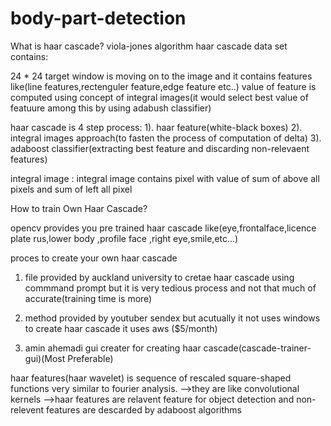 # body-part-detection

What is haar cascade?
  viola-jones algorithm
haar cascade data set contains:

24 * 24 target window is moving on to the image and it contains features like(line features,rectenguler feature,edge feature etc..)
value of feature is computed using concept of integral images(it would select best value of featuure among this by using adabush classifier)

haar cascade is 4 step process:
1). haar feature(white-black boxes)
2). integral images approach(to fasten the process of computation of delta)
3). adaboost classifier(extracting best feature and discarding non-relevaent features)

integral image :
integral image contains pixel with value of sum of above all pixels and sum of left all pixel

How to train Own Haar Cascade?

opencv provides you pre trained haar cascade like(eye,frontalface,licence plate rus,lower body
,profile face ,right eye,smile,etc...)


proces to create your own haar cascade 
1) file provided by auckland university to cretae haar cascade using commmand prompt
but it is very tedious process and not that much of accurate(training time is more)

2) method provided by youtuber sendex  but acutually it not uses windows to create haar
cascade it uses aws ($5/month)

3) amin ahemadi gui creater for creating haar cascade(cascade-trainer-gui)(Most Preferable)

haar features(haar wavelet) is sequence of rescaled square-shaped functions very similar to 
fourier analysis.
-->they are like convolutional kernels
-->haar features are relavent feature for object detection and non-relevent features are 
descarded by adaboost algorithms


